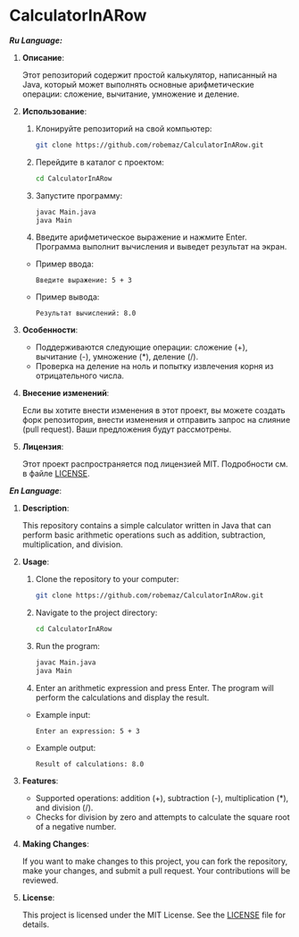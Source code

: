 # CalculatorInARow
***Ru Language:***

1. **Описание**:

   Этот репозиторий содержит простой калькулятор, написанный на Java, который может выполнять основные арифметические операции: сложение, вычитание, умножение и деление.

2. **Использование**:

   1. Клонируйте репозиторий на свой компьютер:

      ```bash
      git clone https://github.com/robemaz/CalculatorInARow.git
      ```

   2. Перейдите в каталог с проектом:

      ```bash
      cd CalculatorInARow
      ```

   3. Запустите программу:

      ```bash
      javac Main.java
      java Main
      ```

   4. Введите арифметическое выражение и нажмите Enter. Программа выполнит вычисления и выведет результат на экран.

   - Пример ввода:

     ```
     Введите выражение: 5 + 3
     ```

   - Пример вывода:

     ```
     Результат вычислений: 8.0
     ```

3. **Особенности**:

   - Поддерживаются следующие операции: сложение (+), вычитание (-), умножение (*), деление (/).
   - Проверка на деление на ноль и попытку извлечения корня из отрицательного числа.

4. **Внесение изменений**:

   Если вы хотите внести изменения в этот проект, вы можете создать форк репозитория, внести изменения и отправить запрос на слияние (pull request). Ваши предложения будут рассмотрены.

5. **Лицензия**:

   Этот проект распространяется под лицензией MIT. Подробности см. в файле [LICENSE](LICENSE).



***En Language***:

1. **Description**:

   This repository contains a simple calculator written in Java that can perform basic arithmetic operations such as addition, subtraction, multiplication, and division.

2. **Usage**:

   1. Clone the repository to your computer:

      ```bash
      git clone https://github.com/robemaz/CalculatorInARow.git
      ```

   2. Navigate to the project directory:

      ```bash
      cd CalculatorInARow
      ```

   3. Run the program:

      ```bash
      javac Main.java
      java Main
      ```

   4. Enter an arithmetic expression and press Enter. The program will perform the calculations and display the result.

   - Example input:

     ```
     Enter an expression: 5 + 3
     ```

   - Example output:

     ```
     Result of calculations: 8.0
     ```

3. **Features**:

   - Supported operations: addition (+), subtraction (-), multiplication (*), and division (/).
   - Checks for division by zero and attempts to calculate the square root of a negative number.

4. **Making Changes**:

   If you want to make changes to this project, you can fork the repository, make your changes, and submit a pull request. Your contributions will be reviewed.

5. **License**:

   This project is licensed under the MIT License. See the [LICENSE](LICENSE) file for details.
